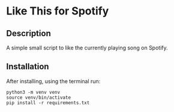 # Like This for Spotify

## Description

A simple small script to like the currently playing song on Spotify.

## Installation
After installing, using the terminal run:

```
python3 -m venv venv
source venv/bin/activate
pip install -r requirements.txt
````